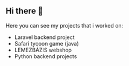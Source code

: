 ## Hi there 👋
Here you can see my projects that i worked on:
- Laravel backend project
- Safari tycoon game (java)
- LEMEZBÁZIS webshop
- Python backend projects
<!--
**Enklopper03/Enklopper03** is a ✨ _special_ ✨ repository because its `README.md` (this file) appears on your GitHub profile.

Here are some ideas to get you started:
Here you can see my projects that i worked on:
- Laravel backend projet
- 
- 🔭 I’m currently working on ...
- 🌱 I’m currently learning ...
- 👯 I’m looking to collaborate on ...
- 🤔 I’m looking for help with ...
- 💬 Ask me about ...
- 📫 How to reach me: ...
- 😄 Pronouns: ...
- ⚡ Fun fact: ...
-->
